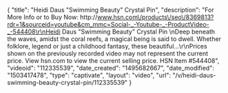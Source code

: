 {
    "title": "Heidi Daus \"Swimming Beauty\" Crystal Pin",
    "description": "For More Info or to Buy Now: http:\/\/www.hsn.com\/products\/seo\/8369813?rdr=1&sourceid=youtube&cm_mmc=Social-_-Youtube-_-ProductVideo-_-544408\r\nHeidi Daus \"Swimming Beauty\" Crystal Pin \nDeep beneath the waves, amidst the coral reefs, a magical being is said to dwell. Whether folklore, legend or just a childhood fantasy, these beautiful...\r\nPrices shown on the previously recorded video may not represent the current price.  View hsn.com to view the current selling price. HSN Item #544408",
    "videoid": "112335539",
    "date_created": "1495682667",
    "date_modified": "1503417478",
    "type": "captivate",
    "layout": "video",
    "url": "\/v\/heidi-daus-swimming-beauty-crystal-pin\/112335539"
}